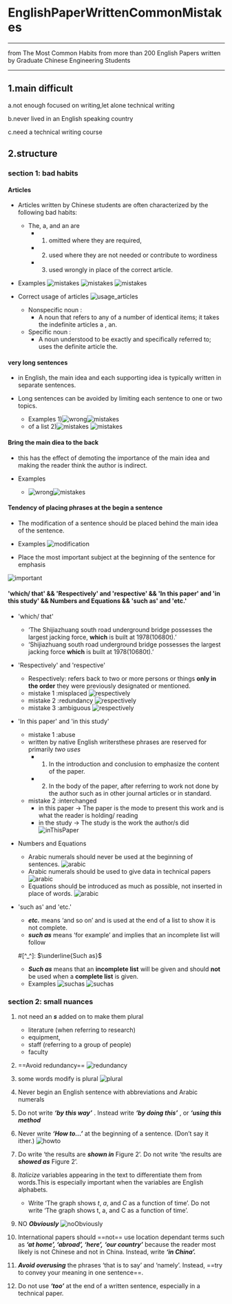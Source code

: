 # EnglishPaperWrittenCommonMistakes

***
 from The Most Common Habits from more than 200 English Papers written by Graduate Chinese Engineering Students
***

## 1.main difficult

 a.not enough focused on writing,let alone technical writing

 b.never lived in an English speaking country

 c.need a technical writing course

## 2.structure

### section 1: bad habits

#### Articles

+ Articles written by Chinese students are often characterized by the following bad habits:
  + The, a, and an are
    + 1) omitted where they are required,
    + 2) used where they are not needed or contribute to wordiness
    + 3) used wrongly in place of the correct article.

+ Examples
![mistakes](asset/mistake1.png)
![mistakes](asset/mistake2.png)
![mistakes](asset/mistake3.png)

+ Correct usage of articles
![usage_articles](asset/usage.png)
  + Nonspecific noun :
    + A noun that refers to any of a number of identical items; it takes the indefinite articles a , an.
  + Specific noun :
    + A noun understood to be exactly and specifically referred to; uses the definite article the.

#### very long sentences

+ in English, the main idea and each supporting idea is typically written in separate sentences.
+ Long sentences can be avoided by limiting each sentence to one or two topics.

  + Examples
  1)![wrong](asset/wrongSentence1.png)![mistakes](asset/correctSentence.png)
  + of a list
  2)![mistakes](asset/listSentence.png)
  ![mistakes](asset/listSentence2.png)

#### Bring the main diea to the back

+ this has the effect of demoting the importance of the main idea and making the reader think the author is indirect.

+ Examples
  + ![wrong](asset/mainIdeaFount.png)![mistakes](asset/mainIdeaFront.png)

#### Tendency of placing phrases at the begin a sentence

+ The modification of a sentence should be placed behind the main idea of the sentence.
+ Examples
![modification](asset/modification.png)

+ Place the most important subject at the beginning of the sentence for emphasis

![important](asset/importantPlaceBegin.png)

#### 'which/ that' && 'Respectively' and 'respective' && 'In this paper' and 'in this study' && Numbers and Equations && 'such as' and 'etc.'

+ 'which/ that'
  + ‘The Shijiazhuang south road underground bridge possesses the largest jacking force, **which** is built at 1978(10680t).’
  + ‘Shijiazhuang south road underground bridge possesses the largest jacking force **which** is built at 1978(10680t).’

+ 'Respectively' and 'respective'
  + Respectively: refers back to two or more persons or things **only in the order** they were previously designated or mentioned.
  + mistake 1 :misplaced
![respectively](asset/respectively1.png)
  + mistake 2 :redundancy
![respectively](asset/respectively2.png)
  + mistake 3 :ambiguous
![respectively](asset/respectively3.png)

+ 'In this paper' and 'in this study'
  + mistake 1 :abuse
  + written by native English writersthese phrases are reserved for primarily *two uses*
    + 1. In the introduction and conclusion to emphasize the content of the paper.
    + 2. In the body of the paper, after referring to work not done by the author such as in other journal articles or in standard.
  + mistake 2 :interchanged
    + in this paper -> The paper is the mode to present this work and is what the reader is holding/ reading
    + in the study -> The study is  the work the author/s did
![inThisPaper](asset/inThisPaper.png)

+ Numbers and Equations
  + Arabic numerals should never be used at the beginning of sentences.
![arabic](asset/arabic.png)
  + Arabic numerals should be used to give data in technical papers
![arabic](asset/arabic2.png)
  + Equations should be introduced as much as possible, not inserted in place of words.
![arabic](asset/arabic3.png)

+ 'such as' and 'etc.'
  + ***etc.*** means ‘and so on’ and is used at the end of a list to show it is not complete.
  + ***such as*** means ‘for example’ and implies that an incomplete list will follow

  #[^_^]: $\underline{Such as}$

  + ***Such as*** means that an **incomplete list** will be given and should **not** be used when a **complete list** is given.
  + Examples
  ![suchas](asset/suchas.png)
  ![suchas](asset/suchas2.png)
  
### section 2: small nuances

1) not need an ***s*** added on to make them plural
   + literature (when referring to research)
   + equipment,
   + staff (referring to a group of people)
   + faculty

2) ==Avoid redundancy==
![redundancy](asset/avoidRedundancy.png)

3) some words modify is plural
![plural](asset/modifyPlural.png)

4) Never begin an English sentence with abbreviations and Arabic numerals

5) Do not write  ***‘by this way’*** . Instead write  ***‘by doing this’*** , or ***‘using this method***

6) Never write ***‘How to...’*** at the beginning of a sentence. (Don’t say it ither.)
   ![howto](asset/HowTO.png)

7) Do write ‘the results are ***shown in*** Figure 2’. Do not write ‘the results are ***showed as*** Figure 2’.

8) *Italicize* variables appearing in the text to differentiate them from words.This is especially important when the variables are English alphabets.

   + Write ‘The graph shows *t*, *a*, and *C* as a function of time’. Do not write ‘The graph shows t, a, and C as a function of time’.

9) NO ***Obviously***
![noObviously](asset/NOobviously.png)

10) International papers should ==not== use location dependant terms such as ***‘at home’, ‘abroad’, ‘here’,*** ***‘our country’*** because the reader most likely is not Chinese and not in China. Instead, write ***‘in China’.***

11) ***Avoid overusing*** the phrases ‘that is to say’ and ‘namely’. Instead, ==try to convey your meaning in one sentence==.

12) Do not use ***‘too’*** at the end of a written sentence, especially in a technical paper.

